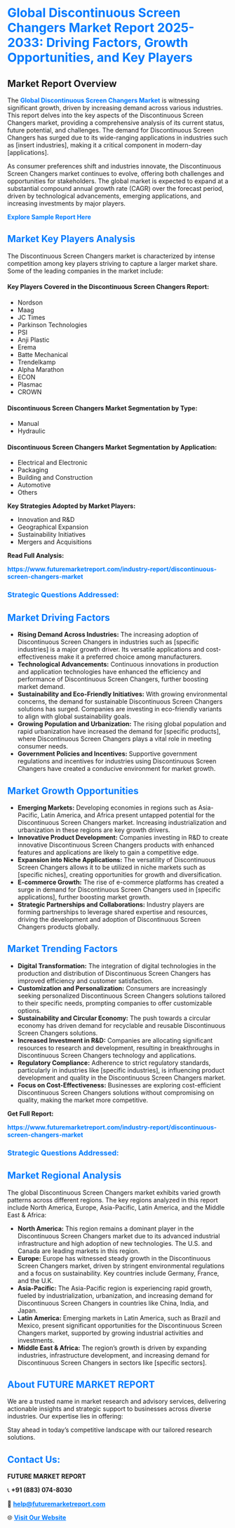 <h1 style="color: #007BFF;">Global Discontinuous Screen Changers Market Report 2025-2033: Driving Factors, Growth Opportunities, and Key Players</h1>

<section id="overview">
<h2>Market Report Overview</h2>
<p>The <a href="https://www.futuremarketreport.com/industry-report/discontinuous-screen-changers-market" style="color: #007BFF; text-decoration: none;"><strong>Global Discontinuous Screen Changers Market</strong></a> is witnessing significant growth, driven by increasing demand across various industries. This report delves into the key aspects of the Discontinuous Screen Changers market, providing a comprehensive analysis of its current status, future potential, and challenges. The demand for Discontinuous Screen Changers has surged due to its wide-ranging applications in industries such as [insert industries], making it a critical component in modern-day [applications].</p>
<p>As consumer preferences shift and industries innovate, the Discontinuous Screen Changers market continues to evolve, offering both challenges and opportunities for stakeholders. The global market is expected to expand at a substantial compound annual growth rate (CAGR) over the forecast period, driven by technological advancements, emerging applications, and increasing investments by major players.</p>
</section>

<section id="overview">
<p><a href="https://www.futuremarketreport.com/request-sample/reportId=26233" style="color: #007BFF; text-decoration: none;"><strong>Explore Sample Report Here</strong></a></p>
</section>

<section id="key-players">
<h2 style="color: #007BFF;">Market Key Players Analysis</h2>
<p>The Discontinuous Screen Changers market is characterized by intense competition among key players striving to capture a larger market share. Some of the leading companies in the market include:</p>
<h4>Key Players Covered in the Discontinuous Screen Changers Report:</h4>
<ul><li>Nordson</li><li>Maag</li><li>JC Times</li><li>Parkinson Technologies</li><li>PSI</li><li>Anji Plastic</li><li>Erema</li><li>Batte Mechanical</li><li>Trendelkamp</li><li>Alpha Marathon</li><li>ECON</li><li>Plasmac</li><li>CROWN</li></ul>
<h4>Discontinuous Screen Changers Market Segmentation by Type:</h4>
<ul><li>Manual</li><li>Hydraulic</li></ul>

<h4>Discontinuous Screen Changers Market Segmentation by Application:</h4>
<ul><li>Electrical and Electronic</li><li>Packaging</li><li>Building and Construction</li><li>Automotive</li><li>Others</li></ul>
<p><strong>Key Strategies Adopted by Market Players:</strong></p>
<ul>
<li>Innovation and R&D</li>
<li>Geographical Expansion</li>
<li>Sustainability Initiatives</li>
<li>Mergers and Acquisitions</li>
</ul>
</section>

<section>
<p><strong>Read Full Analysis: </strong></p><a href="https://www.futuremarketreport.com/industry-report/discontinuous-screen-changers-market" style="color: #007BFF; text-decoration: none;"><strong>https://www.futuremarketreport.com/industry-report/discontinuous-screen-changers-market</strong></a>
<h3 style="color: #007BFF;">Strategic Questions Addressed:</h3>
</section>

<section id="driving-factors">
<h2 style="color: #007BFF;">Market Driving Factors</h2>
<ul>
<li><strong>Rising Demand Across Industries:</strong> The increasing adoption of Discontinuous Screen Changers in industries such as [specific industries] is a major growth driver. Its versatile applications and cost-effectiveness make it a preferred choice among manufacturers.</li>
<li><strong>Technological Advancements:</strong> Continuous innovations in production and application technologies have enhanced the efficiency and performance of Discontinuous Screen Changers, further boosting market demand.</li>
<li><strong>Sustainability and Eco-Friendly Initiatives:</strong> With growing environmental concerns, the demand for sustainable Discontinuous Screen Changers solutions has surged. Companies are investing in eco-friendly variants to align with global sustainability goals.</li>
<li><strong>Growing Population and Urbanization:</strong> The rising global population and rapid urbanization have increased the demand for [specific products], where Discontinuous Screen Changers plays a vital role in meeting consumer needs.</li>
<li><strong>Government Policies and Incentives:</strong> Supportive government regulations and incentives for industries using Discontinuous Screen Changers have created a conducive environment for market growth.</li>
</ul>
</section>

<section id="growth-opportunities">
<h2 style="color: #007BFF;">Market Growth Opportunities</h2>
<ul>
<li><strong>Emerging Markets:</strong> Developing economies in regions such as Asia-Pacific, Latin America, and Africa present untapped potential for the Discontinuous Screen Changers market. Increasing industrialization and urbanization in these regions are key growth drivers.</li>
<li><strong>Innovative Product Development:</strong> Companies investing in R&D to create innovative Discontinuous Screen Changers products with enhanced features and applications are likely to gain a competitive edge.</li>
<li><strong>Expansion into Niche Applications:</strong> The versatility of Discontinuous Screen Changers allows it to be utilized in niche markets such as [specific niches], creating opportunities for growth and diversification.</li>
<li><strong>E-commerce Growth:</strong> The rise of e-commerce platforms has created a surge in demand for Discontinuous Screen Changers used in [specific applications], further boosting market growth.</li>
<li><strong>Strategic Partnerships and Collaborations:</strong> Industry players are forming partnerships to leverage shared expertise and resources, driving the development and adoption of Discontinuous Screen Changers products globally.</li>
</ul>
</section>

<section id="trending-factors">
<h2 style="color: #007BFF;">Market Trending Factors</h2>
<ul>
<li><strong>Digital Transformation:</strong> The integration of digital technologies in the production and distribution of Discontinuous Screen Changers has improved efficiency and customer satisfaction.</li>
<li><strong>Customization and Personalization:</strong> Consumers are increasingly seeking personalized Discontinuous Screen Changers solutions tailored to their specific needs, prompting companies to offer customizable options.</li>
<li><strong>Sustainability and Circular Economy:</strong> The push towards a circular economy has driven demand for recyclable and reusable Discontinuous Screen Changers solutions.</li>
<li><strong>Increased Investment in R&D:</strong> Companies are allocating significant resources to research and development, resulting in breakthroughs in Discontinuous Screen Changers technology and applications.</li>
<li><strong>Regulatory Compliance:</strong> Adherence to strict regulatory standards, particularly in industries like [specific industries], is influencing product development and quality in the Discontinuous Screen Changers market.</li>
<li><strong>Focus on Cost-Effectiveness:</strong> Businesses are exploring cost-efficient Discontinuous Screen Changers solutions without compromising on quality, making the market more competitive.</li>
</ul>
</section>

<section>
<p><strong>Get Full Report: </strong></p><a href="https://www.futuremarketreport.com/industry-report/discontinuous-screen-changers-market" style="color: #007BFF; text-decoration: none;"><strong>https://www.futuremarketreport.com/industry-report/discontinuous-screen-changers-market</strong></a>
<h3 style="color: #007BFF;">Strategic Questions Addressed:</h3>
</section>


<section id="regional-analysis">
<h2 style="color: #007BFF;">Market Regional Analysis</h2>
<p>The global Discontinuous Screen Changers market exhibits varied growth patterns across different regions. The key regions analyzed in this report include North America, Europe, Asia-Pacific, Latin America, and the Middle East & Africa:</p>
<ul>
<li><strong>North America:</strong> This region remains a dominant player in the Discontinuous Screen Changers market due to its advanced industrial infrastructure and high adoption of new technologies. The U.S. and Canada are leading markets in this region.</li>
<li><strong>Europe:</strong> Europe has witnessed steady growth in the Discontinuous Screen Changers market, driven by stringent environmental regulations and a focus on sustainability. Key countries include Germany, France, and the U.K.</li>
<li><strong>Asia-Pacific:</strong> The Asia-Pacific region is experiencing rapid growth, fueled by industrialization, urbanization, and increasing demand for Discontinuous Screen Changers in countries like China, India, and Japan.</li>
<li><strong>Latin America:</strong> Emerging markets in Latin America, such as Brazil and Mexico, present significant opportunities for the Discontinuous Screen Changers market, supported by growing industrial activities and investments.</li>
<li><strong>Middle East & Africa:</strong> The region’s growth is driven by expanding industries, infrastructure development, and increasing demand for Discontinuous Screen Changers in sectors like [specific sectors].</li>
</ul>
</section>

<footer>
<h2 style="color: #007BFF;">About FUTURE MARKET REPORT</h2>
<p>We are a trusted name in market research and advisory services, delivering actionable insights and strategic support to businesses across diverse industries. Our expertise lies in offering:</p>

<p>Stay ahead in today’s competitive landscape with our tailored research solutions.</p>

<h2 style="color: #007BFF;">Contact Us:</h2>
<p><strong>FUTURE MARKET REPORT</strong></p>
<p>📞 <strong>+91 (883) 074-8030</strong></p>
<p>📧 <strong><a href="mailto:help@futuremarketreport.com" style="color: #007BFF;">help@futuremarketreport.com</a></strong></p>
<p>🌐 <strong><a href="https://www.futuremarketreport.com/" style="color: #007BFF;">Visit Our Website</a></strong></p>
</footer>